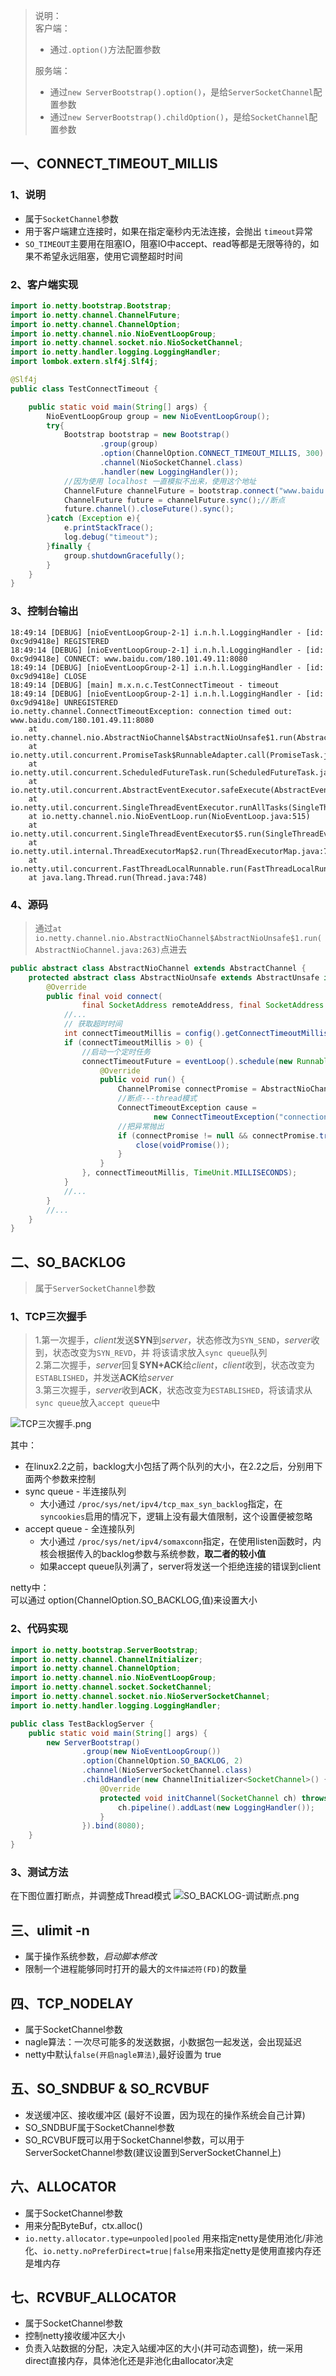 
> 说明：  
> 客户端：  
>  * 通过`.option()`方法配置参数  
> 
> 服务端：
>  * 通过`new ServerBootstrap().option()`，是给`ServerSocketChannel`配置参数
>  * 通过`new ServerBootstrap().childOption()`，是给`SocketChannel`配置参数

## 一、CONNECT_TIMEOUT_MILLIS

### 1、说明

 * 属于`SocketChannel`参数
 * 用于客户端建立连接时，如果在指定毫秒内无法连接，会抛出 `timeout`异常
 * `SO_TIMEOUT`主要用在阻塞IO，阻塞IO中accept、read等都是无限等待的，如果不希望永远阻塞，使用它调整超时时间

### 2、客户端实现

```java
import io.netty.bootstrap.Bootstrap;
import io.netty.channel.ChannelFuture;
import io.netty.channel.ChannelOption;
import io.netty.channel.nio.NioEventLoopGroup;
import io.netty.channel.socket.nio.NioSocketChannel;
import io.netty.handler.logging.LoggingHandler;
import lombok.extern.slf4j.Slf4j;

@Slf4j
public class TestConnectTimeout {

    public static void main(String[] args) {
        NioEventLoopGroup group = new NioEventLoopGroup();
        try{
            Bootstrap bootstrap = new Bootstrap()
                    .group(group)
                    .option(ChannelOption.CONNECT_TIMEOUT_MILLIS, 300)
                    .channel(NioSocketChannel.class)
                    .handler(new LoggingHandler());
            //因为使用 localhost 一直模拟不出来，使用这个地址
            ChannelFuture channelFuture = bootstrap.connect("www.baidu.com", 8080);
            ChannelFuture future = channelFuture.sync();//断点
            future.channel().closeFuture().sync();
        }catch (Exception e){
            e.printStackTrace();
            log.debug("timeout");
        }finally {
            group.shutdownGracefully();
        }
    }
}
```

### 3、控制台输出
```
18:49:14 [DEBUG] [nioEventLoopGroup-2-1] i.n.h.l.LoggingHandler - [id: 0xc9d9418e] REGISTERED
18:49:14 [DEBUG] [nioEventLoopGroup-2-1] i.n.h.l.LoggingHandler - [id: 0xc9d9418e] CONNECT: www.baidu.com/180.101.49.11:8080
18:49:14 [DEBUG] [nioEventLoopGroup-2-1] i.n.h.l.LoggingHandler - [id: 0xc9d9418e] CLOSE
18:49:14 [DEBUG] [main] m.x.n.c.TestConnectTimeout - timeout
18:49:14 [DEBUG] [nioEventLoopGroup-2-1] i.n.h.l.LoggingHandler - [id: 0xc9d9418e] UNREGISTERED
io.netty.channel.ConnectTimeoutException: connection timed out: www.baidu.com/180.101.49.11:8080
	at io.netty.channel.nio.AbstractNioChannel$AbstractNioUnsafe$1.run(AbstractNioChannel.java:263)
	at io.netty.util.concurrent.PromiseTask$RunnableAdapter.call(PromiseTask.java:38)
	at io.netty.util.concurrent.ScheduledFutureTask.run(ScheduledFutureTask.java:127)
	at io.netty.util.concurrent.AbstractEventExecutor.safeExecute(AbstractEventExecutor.java:163)
	at io.netty.util.concurrent.SingleThreadEventExecutor.runAllTasks(SingleThreadEventExecutor.java:416)
	at io.netty.channel.nio.NioEventLoop.run(NioEventLoop.java:515)
	at io.netty.util.concurrent.SingleThreadEventExecutor$5.run(SingleThreadEventExecutor.java:918)
	at io.netty.util.internal.ThreadExecutorMap$2.run(ThreadExecutorMap.java:74)
	at io.netty.util.concurrent.FastThreadLocalRunnable.run(FastThreadLocalRunnable.java:30)
	at java.lang.Thread.run(Thread.java:748)
```

### 4、源码

> 通过`at io.netty.channel.nio.AbstractNioChannel$AbstractNioUnsafe$1.run(AbstractNioChannel.java:263)`点进去

```java
public abstract class AbstractNioChannel extends AbstractChannel {
    protected abstract class AbstractNioUnsafe extends AbstractUnsafe implements NioUnsafe {
        @Override
        public final void connect(
                final SocketAddress remoteAddress, final SocketAddress localAddress, final ChannelPromise promise) {
            //...
            // 获取超时时间
            int connectTimeoutMillis = config().getConnectTimeoutMillis();
            if (connectTimeoutMillis > 0) {
                //启动一个定时任务
                connectTimeoutFuture = eventLoop().schedule(new Runnable() {
                    @Override
                    public void run() {
                        ChannelPromise connectPromise = AbstractNioChannel.this.connectPromise;
                        //断点---thread模式
                        ConnectTimeoutException cause =
                                new ConnectTimeoutException("connection timed out: " + remoteAddress);
                        //把异常抛出
                        if (connectPromise != null && connectPromise.tryFailure(cause)) {
                            close(voidPromise());
                        }
                    }
                }, connectTimeoutMillis, TimeUnit.MILLISECONDS);
            }
            //...
        }
        //...
    }
}
```

## 二、SO_BACKLOG

> 属于`ServerSocketChannel`参数

### 1、TCP三次握手

> 1.第一次握手，*client*发送**SYN**到*server*，状态修改为`SYN_SEND`，*server*收到，状态改变为`SYN_REVD`，并
>   将该请求放入`sync queue`队列  
> 2.第二次握手，*server*回复**SYN+ACK**给*client*，*client*收到，状态改变为`ESTABLISHED`，并发送**ACK**给*server*  
> 3.第三次握手，*server*收到**ACK**，状态改变为`ESTABLISHED`，将该请求从`sync queue`放入`accept queue`中

![TCP三次握手.png](../../../assets/img/netty-hm/TCP三次握手.png)

其中：  
 * 在linux2.2之前，backlog大小包括了两个队列的大小，在2.2之后，分别用下面两个参数来控制
 * sync queue - 半连接队列
    * 大小通过 `/proc/sys/net/ipv4/tcp_max_syn_backlog`指定，在`syncookies`启用的情况下，逻辑上没有最大值限制，这个设置便被忽略
 * accept queue - 全连接队列
    * 大小通过 `/proc/sys/net/ipv4/somaxconn`指定，在使用listen函数时，内核会根据传入的backlog参数与系统参数，**取二者的较小值**
    * 如果accept queue队列满了，server将发送一个拒绝连接的错误到client

netty中：  
可以通过 option(ChannelOption.SO_BACKLOG,值)来设置大小

### 2、代码实现
```java
import io.netty.bootstrap.ServerBootstrap;
import io.netty.channel.ChannelInitializer;
import io.netty.channel.ChannelOption;
import io.netty.channel.nio.NioEventLoopGroup;
import io.netty.channel.socket.SocketChannel;
import io.netty.channel.socket.nio.NioServerSocketChannel;
import io.netty.handler.logging.LoggingHandler;

public class TestBacklogServer {
    public static void main(String[] args) {
        new ServerBootstrap()
                .group(new NioEventLoopGroup())
                .option(ChannelOption.SO_BACKLOG, 2)
                .channel(NioServerSocketChannel.class)
                .childHandler(new ChannelInitializer<SocketChannel>() {
                    @Override
                    protected void initChannel(SocketChannel ch) throws Exception {
                        ch.pipeline().addLast(new LoggingHandler());
                    }
                }).bind(8080);
    }
}

```

### 3、测试方法

在下图位置打断点，并调整成Thread模式
![SO_BACKLOG-调试断点.png](../../../assets/img/netty-hm/SO_BACKLOG-调试断点.png)

## 三、ulimit -n

 * 属于操作系统参数，_启动脚本修改_
 * 限制一个进程能够同时打开的最大的`文件描述符(FD)`的数量

## 四、TCP_NODELAY

 * 属于SocketChannel参数
 * nagle算法：一次尽可能多的发送数据，小数据包一起发送，会出现延迟
 * netty中默认`false(开启nagle算法)`,最好设置为 true

## 五、SO_SNDBUF & SO_RCVBUF

 * 发送缓冲区、接收缓冲区 (最好不设置，因为现在的操作系统会自己计算)
 * SO_SNDBUF属于SocketChannel参数
 * SO_RCVBUF既可以用于SocketChannel参数，可以用于ServerSocketChannel参数(建议设置到ServerSocketChannel上)

## 六、ALLOCATOR

 * 属于SocketChannel参数
 * 用来分配ByteBuf，ctx.alloc()
 * `io.netty.allocator.type=unpooled|pooled` 用来指定netty是使用池化/非池化、`io.netty.noPreferDirect=true|false`用来指定netty是使用直接内存还是堆内存

## 七、RCVBUF_ALLOCATOR

 * 属于SocketChannel参数
 * 控制netty接收缓冲区大小
 * 负责入站数据的分配，决定入站缓冲区的大小(并可动态调整)，统一采用direct直接内存，具体池化还是非池化由allocator决定
